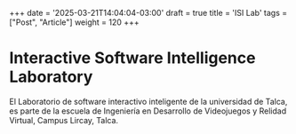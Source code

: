 +++
date = '2025-03-21T14:04:04-03:00'
draft = true
title = 'ISI Lab'
tags =  ["Post", "Article"]
weight = 120
+++


# Interactive Software Intelligence Laboratory

El Laboratorio de software interactivo inteligente de la universidad de Talca, es parte de la escuela de Ingeniería en Desarrollo de Videojuegos y Relidad Virtual, Campus Lircay, Talca.